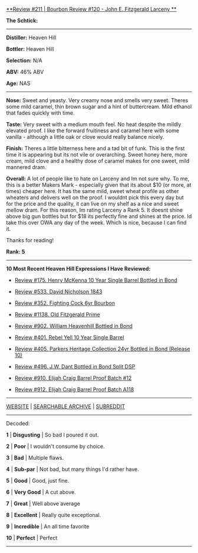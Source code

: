 
[**Review #211 | Bourbon Review #120 - John E. Fitzgerald Larceny **]( https://t8ke.review/review-211-larceny/)

**The Schtick:** 

-----

**Distiller:** Heaven Hill

**Bottler:** Heaven Hill

**Selection:** N/A

**ABV:**  46% ABV

**Age:** NAS 

-----

**Nose:**  Sweet and yeasty. Very creamy nose and smells very sweet. Theres some mild caramel, thin brown sugar and a hint of buttercream. Mild ethanol that fades quickly with time.

**Taste:** Very sweet with a medium mouth feel. No heat despite the mildly elevated proof. I like the forward fruitiness and caramel here with some vanilla - although a little oak or clove would really balance nicely.

**Finish:**  Theres a little bitterness here and a tad bit of funk. This is the first time it is appearing but its not vile or overarching. Sweet honey here, more cream, mild clove and a healthy dose of caramel makes for one sweet, mild mannered dram.

**Overall:** A lot of people like to hate on Larceny and Im not sure why. To me, this is a better Makers Mark - especially given that its about $10 (or more, at times) cheaper here. It has the same mild, sweet wheat profile as other wheaters and delivers well on the proof. I wouldnt pick this every day but for the price and the quality, it can live on my shelf as a nice and sweet mellow dram. For this reason, Im rating Larceny a Rank 5. It doesnt shine above big gun bottles but for $18 its perfectly fine and shines at the price. Id take this over OWA any day of the week. Which is nice, because I can find it.

Thanks for reading!

**Rank: 5**

----- 

**10 Most Recent Heaven Hill Expressions I Have Reviewed:** 

- [Review #175. Henry McKenna 10 Year Single Barrel Bottled in Bond]( https://t8ke.review/review-175-henry-mckenna-10yr-bottled-in-bond-re-review/) 

- [Review #533. David Nicholson 1843]( https://t8ke.review/review-533-david-nicholson-1843/) 

- [Review #352. Fighting Cock 6yr Bourbon]( https://t8ke.review/review-352-fighting-cock-6yr/) 

- [Review #1138. Old Fitzgerald Prime]( https://t8ke.review/review-1138-old-fitzgerald-prime/) 

- [Review #902. William Heavenhill Bottled in Bond]( https://t8ke.review/review-902-william-heavenhill-bottled-in-bond/) 

- [Review #401. Rebel Yell 10 Year Single Barrel]( https://t8ke.review/review-401-rebel-yell-single-barrel-10yr/) 

- [Review #405. Parkers Heritage Collection 24yr Bottled in Bond (Release 10)]( https://t8ke.review/review-405-parkers-heritage-collection-10-24yr-bottled-in-bond/) 

- [Review #496. J.W. Dant Bottled in Bond Split DSP]( https://t8ke.review/review-496-jw-dant-split-dsp-131/) 

- [Review #910. Elijah Craig Barrel Proof Batch #12]( https://t8ke.review/review-910-elijah-craig-barrel-proof-batch-12/) 

- [Review #912. Elijah Craig Barrel Proof Batch A118]( https://t8ke.review/review-912-elijah-craig-barrel-proof-batch-a118/) 

-----

[WEBSITE](https://t8ke.review) | [SEARCHABLE ARCHIVE](https://t8ke.review/review-archive/) | [SUBREDDIT](https://reddit.com/r/t8kereviews)

-----

Decoded:

**1** | **Disgusting** | So bad I poured it out.

**2** | **Poor** | I wouldn't consume by choice.

**3** | **Bad** | Multiple flaws.

**4** | **Sub-par** | Not bad, but many things I'd rather have.

**5** | **Good** | Good, just fine.

**6** | **Very Good** | A cut above.

**7** | **Great** | Well above average

**8** | **Excellent** | Really quite exceptional.

**9** | **Incredible** | An all time favorite

**10** | **Perfect** | Perfect

----

